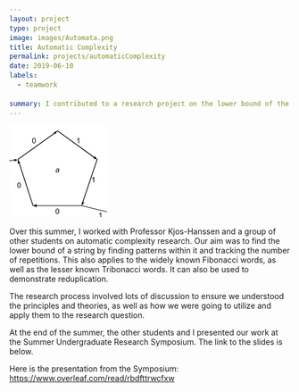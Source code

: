 ```yaml
---
layout: project
type: project
image: images/Automata.png
title: Automatic Complexity
permalink: projects/automaticComplexity
date: 2019-06-10
labels:
  - teamwork
  
summary: I contributed to a research project on the lower bound of the automatic complexity of a string.
---
```


<img class="ui medium right floated rounded image" src="/images/Automata.png">

Over this summer, I worked with Professor Kjos-Hanssen and a group of other students on automatic complexity research. Our aim was to find the lower bound of a string by finding patterns within it and tracking the number of repetitions. This also applies to the widely known Fibonacci words, as well as the lesser known Tribonacci words. It can also be used to demonstrate reduplication. 

The research process involved lots of discussion to ensure we understood the principles and theories, as well as how we were going to utilize and apply them to the research question.  

At the end of the summer, the other students and I presented our work at the Summer Undergraduate Research Symposium. The link to the slides is below. 

Here is the presentation from the Symposium: https://www.overleaf.com/read/rbdfttrwcfxw
